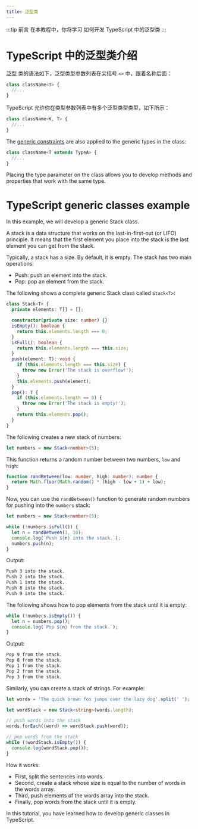 ```yaml
---
title: 泛型类
---
```


:::tip 前言
在本教程中，你将学习 如何开发 TypeScript 中的泛型类
:::

# TypeScript 中的泛型类介绍

[泛型](/8-generics/1-generics/) 类的语法如下，泛型类型参数列表在尖括号 `<>` 中，跟着名称后面：

```ts
class className<T> {
  //...
}
```

TypeScript 允许你在类型参数列表中有多个泛型类型类型，如下所示：

```ts
class className<K, T> {
  //...
}
```

The [generic constraints](/8-generics/2-generic-constraints/) are also applied to the generic types in the class:

```ts
class className<T extends TypeA> {
  //...
}
```

Placing the type parameter on the class allows you to develop methods and properties that work with the same type.

# TypeScript generic classes example

In this example, we will develop a generic Stack class.

A stack is a data structure that works on the last-in-first-out (or LIFO) principle. It means that the first element you place into the stack is the last element you can get from the stack.

Typically, a stack has a size. By default, it is empty. The stack has two main operations:

- Push: push an element into the stack.
- Pop: pop an element from the stack.

The following shows a complete generic Stack class called `Stack<T>`:

```ts
class Stack<T> {
  private elements: T[] = [];

  constructor(private size: number) {}
  isEmpty(): boolean {
    return this.elements.length === 0;
  }
  isFull(): boolean {
    return this.elements.length === this.size;
  }
  push(element: T): void {
    if (this.elements.length === this.size) {
      throw new Error('The stack is overflow!');
    }
    this.elements.push(element);
  }
  pop(): T {
    if (this.elements.length == 0) {
      throw new Error('The stack is empty!');
    }
    return this.elements.pop();
  }
}
```

The following creates a new stack of numbers:

```ts
let numbers = new Stack<number>(5);
```

This function returns a random number between two numbers, `low` and `high`:

```ts
function randBetween(low: number, high: number): number {
  return Math.floor(Math.random() * (high - low + 1) + low);
}
```

Now, you can use the `randBetween()` function to generate random numbers for pushing into the `numbers` stack:

```ts
let numbers = new Stack<number>(5);

while (!numbers.isFull()) {
  let n = randBetween(1, 10);
  console.log(`Push ${n} into the stack.`);
  numbers.push(n);
}
```

Output:

```sh
Push 3 into the stack.
Push 2 into the stack.
Push 1 into the stack.
Push 8 into the stack.
Push 9 into the stack.
```

The following shows how to pop elements from the stack until it is empty:

```ts
while (!numbers.isEmpty()) {
  let n = numbers.pop();
  console.log(`Pop ${n} from the stack.`);
}
```

Output:

```sh
Pop 9 from the stack.
Pop 8 from the stack.
Pop 1 from the stack.
Pop 2 from the stack.
Pop 3 from the stack.
```

Similarly, you can create a stack of strings. For example:

```ts
let words = 'The quick brown fox jumps over the lazy dog'.split(' ');

let wordStack = new Stack<string>(words.length);

// push words into the stack
words.forEach((word) => wordStack.push(word));

// pop words from the stack
while (!wordStack.isEmpty()) {
  console.log(wordStack.pop());
}
```

How it works:

- First, split the sentences into words.
- Second, create a stack whose size is equal to the number of words in the words array.
- Third, push elements of the words array into the stack.
- Finally, pop words from the stack until it is empty.

In this tutorial, you have learned how to develop generic classes in TypeScript.
